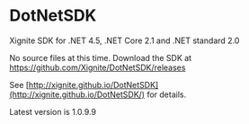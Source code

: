 DotNetSDK
=========

Xignite SDK for .NET 4.5, .NET Core 2.1 and .NET standard 2.0

No source files at this time.  Download the SDK at https://github.com/Xignite/DotNetSDK/releases


See [http://xignite.github.io/DotNetSDK](http://xignite.github.io/DotNetSDK/) for details.

Latest version is 1.0.9.9
